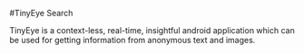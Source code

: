 #TinyEye Search

TinyEye is a context-less, real-time, insightful android application which can be used for getting information from anonymous text and images.
